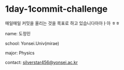 # 1day-1commit-challenge

매일매일 커밋을 올리는 것을 목표로 하고 있습니다아아ㅏ아 ㅎㅎ


name: 도정민

school: Yonsei.Univ(mirae)

major: Physics

contact: silverstar456@yonsei.ac.kr
